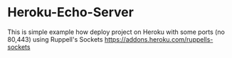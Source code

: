 # Heroku-Echo-Server
This is simple example how deploy project on Heroku with some ports (no 80,443) using Ruppell's Sockets https://addons.heroku.com/ruppells-sockets
